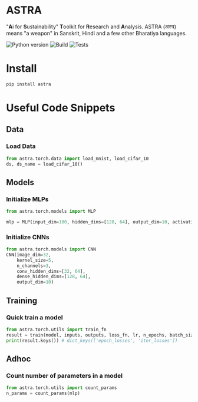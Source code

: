# ASTRA
"**A**i for **S**ustainability" **T**oolkit for **R**esearch and **A**nalysis. ASTRA (अस्त्र) means "a weapon" in Sanskrit, Hindi and a few other Bharatiya languages.

![Python version](https://img.shields.io/badge/Python-3.9%2B-brightgreen)
![Build](https://img.shields.io/github/actions/workflow/status/sustainability-lab/astra/build.yml?label=build&logo=github)
![Tests](https://img.shields.io/github/actions/workflow/status/sustainability-lab/astra/tests.yml?label=tests&logo=github)

# Install
```bash
pip install astra
```

# Useful Code Snippets

## Data
### Load Data
```python
from astra.torch.data import load_mnist, load_cifar_10
ds, ds_name = load_cifar_10()
```

## Models
### Initialize MLPs
```python
from astra.torch.models import MLP

mlp = MLP(input_dim=100, hidden_dims=[128, 64], output_dim=10, activation="relu", dropout=0.1)
```

### Initialize CNNs
```python
from astra.torch.models import CNN
CNN(image_dim=32, 
    kernel_size=5, 
    n_channels=3, 
    conv_hidden_dims=[32, 64], 
    dense_hidden_dims=[128, 64], 
    output_dim=10)
```

## Training
### Quick train a model
```python
from astra.torch.utils import train_fn
result = train(model, inputs, outputs, loss_fn, lr, n_epochs, batch_size, enable_tqdm=True)
print(result.keys()) # dict_keys(['epoch_losses', 'iter_losses'])
```

## Adhoc
### Count number of parameters in a model
```python
from astra.torch.utils import count_params
n_params = count_params(mlp)
```